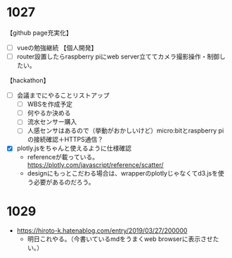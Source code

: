 # 1027

【github page充実化】
- [ ] vueの勉強継続
【個人開発】
- [ ] router設置したらraspberry piにweb server立ててカメラ撮影操作・制御したい。

【hackathon】
- [ ] 会議までにやることリストアップ
  - [ ] WBSを作成予定
  - [ ] 何やるか決める
  - [ ] 流水センサー購入
  - [ ] 人感センサはあるので（挙動がおかしいけど）micro:bitとraspberry piの接続確認＋HTTPS通信？

- [x] plotly.jsをちゃんと使えるように仕様確認 
  - referenceが載っている。https://plotly.com/javascript/reference/scatter/
  - designにもっとこだわる場合は、wrapperのplotlyじゃなくてd3.jsを使う必要があるのだろう。


# 1029

- https://hiroto-k.hatenablog.com/entry/2019/03/27/200000
  - 明日これやる。（今書いているmdをうまくweb browserに表示させたい。）
